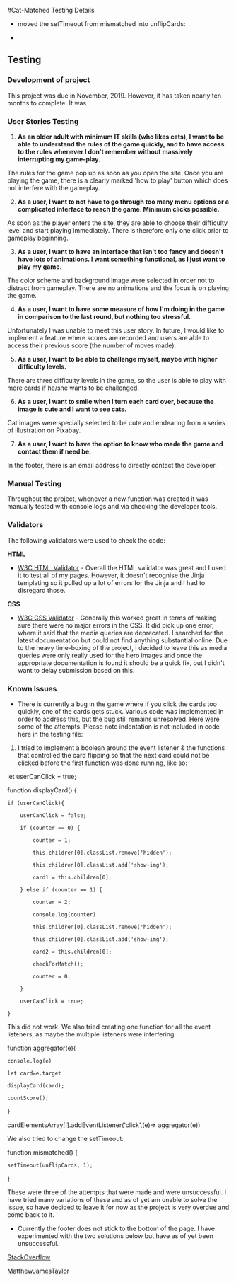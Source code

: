 #Cat-Matched Testing Details

- moved the setTimeout from mismatched into unflipCards:

- 

## Testing

### Development of project

This project was due in November, 2019. However, it has taken nearly ten months to complete. It was 

### User Stories Testing



1) **As an older adult with minimum IT skills (who likes cats), I want to be able to understand the rules of the game quickly, and to have access to the rules whenever I don't remember without massively interrupting my game-play.**

The rules for the game pop up as soon as you open the site. Once you are playing the game, there is a clearly marked 'how to play' button which does not interfere with the gameplay.

2) **As a user, I want to not have to go through too many menu options or a complicated interface to reach the game. Minimum clicks possible.**

As soon as the player enters the site, they are able to choose their difficulty level and start playing immediately. There is therefore only one click prior to gameplay beginning.

3) **As a user, I want to have an interface that isn't too fancy and doesn't have lots of animations. I want something functional, as I just want to play my game.**

The color scheme and background image were selected in order not to distract from gameplay. There are no animations and the focus is on playing the game. 


4) **As a user, I want to have some measure of how I'm doing in the game in comparison to the last round, but nothing too stressful.**

Unfortunately I was unable to meet this user story. In future, I would like to implement a feature where scores are recorded and users are able to access their previous score (the number of moves made).

5) **As a user, I want to be able to challenge myself, maybe with higher difficulty levels.**

There are three difficulty levels in the game, so the user is able to play with more cards if he/she wants to be challenged.



6) **As a user, I want to smile when I turn each card over, because the image is cute and I want to see cats.**

Cat images were specially selected to be cute and endearing from a series of illustration on Pixabay.

7) **As a user, I want to have the option to know who made the game and contact them if need be.**

In the footer, there is an email address to directly contact the developer. 


### Manual Testing

Throughout the project, whenever a new function was created it was manually tested with console logs and via checking the developer tools.



### Validators

The following validators were used to check the code:

**HTML**
- [W3C HTML Validator](https://validator.w3.org) - Overall the HTML validator was great and I used it to test all of my pages. However, it doesn't recognise the Jinja templating so it pulled up a lot of errors for the Jinja and I had to disregard those.

**CSS**
- [W3C CSS Validator](https://jigsaw.w3.org/css-validator/) - Generally this worked great in terms of making sure there were no major errors in the CSS. It did pick up one error, where it said that the media queries are deprecated. I searched for the latest documentation but could not find anything substantial online. Due to the heavy time-boxing of the project, I decided to leave this as media queries were only really used for the hero images and once the appropriate documentation is found it should be a quick fix, but I didn't want to delay submission based on this.


### Known Issues

- There is currently a bug in the game where if you click the cards too quickly, one of the cards gets stuck. Various code was implemented in order to address this, but the bug still remains unresolved. Here were some of the attempts. Please note indentation is not included in code here in the testing file:

1) I tried to implement a boolean around the event listener & the functions that controlled the card flipping so that the next card could not be clicked before the first function was done running, like so:

let userCanClick = true;

function displayCard() {
    
    if (userCanClick){
       
        userCanClick = false;
       
        if (counter == 0) {
        
            counter = 1;

            this.children[0].classList.remove('hidden');

            this.children[0].classList.add('show-img');

            card1 = this.children[0];
        
        } else if (counter == 1) {
            
            counter = 2;
            
            console.log(counter)
            
            this.children[0].classList.remove('hidden');
            
            this.children[0].classList.add('show-img');
            
            card2 = this.children[0];
           
            checkForMatch();
            
            counter = 0;
        
        }
        
        userCanClick = true;
   
    }

This did not work. We also tried creating one function for all the event listeners, as maybe the multiple listeners were interfering:

function aggregator(e){
    
    console.log(e)
    
    let card=e.target
    
    displayCard(card);
    
    countScore();

}

cardElementsArray[i].addEventListener('click',(e)=> aggregator(e))

We also tried to change the setTimeout:

function mismatched() {
    
    setTimeout(unflipCards, 1);

}

These were three of the attempts that were made and were unsuccessful. I have tried many variations of these and as of yet am unable to solve the issue, so have decided to leave it for now as the project is very overdue and come back to it.


- Currently the footer does not stick to the bottom of the page. I have experimented with the two solutions below but have as of yet been unsuccessful. 

[StackOverflow](https://stackoverflow.com/questions/16679146/force-footer-on-bottom-on-pages-with-little-content/50659635#50659635)

[MatthewJamesTaylor](https://matthewjamestaylor.com/bottom-footer)


